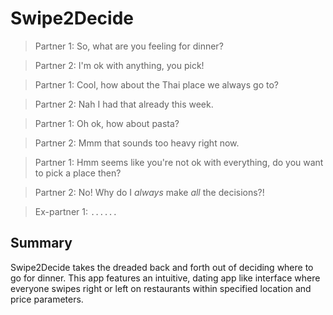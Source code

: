 # Swipe2Decide

> Partner 1: So, what are you feeling for dinner?

> Partner 2: I'm ok with anything, you pick!

> Partner 1: Cool, how about the Thai place we always go to?

> Partner 2: Nah I had that already this week.

> Partner 1: Oh ok, how about pasta?

> Partner 2: Mmm that sounds too heavy right now.

> Partner 1: Hmm seems like you're not ok with everything, do you want to pick a place then?

> Partner 2: No! Why do I _always_ make _all_ the decisions?!

> Ex-partner 1: `......`

## Summary

Swipe2Decide takes the dreaded back and forth out of deciding where to go for dinner. This app features an intuitive, dating app like interface where everyone swipes right or left on restaurants within specified location and price parameters.
